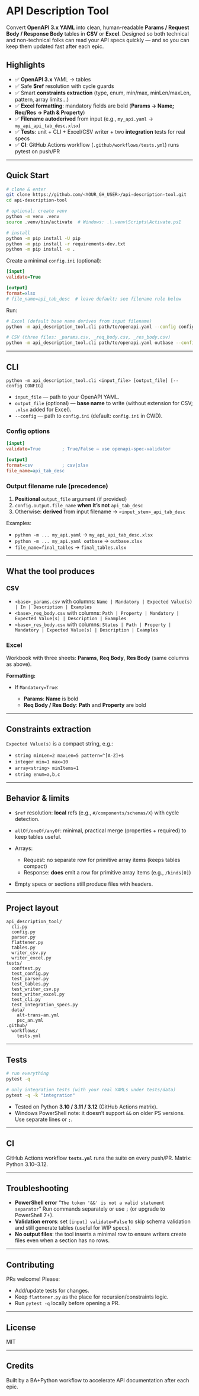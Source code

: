 # API Description Tool

Convert **OpenAPI 3.x YAML** into clean, human-readable **Params / Request Body / Response Body** tables in **CSV** or **Excel**. Designed so both technical and non-technical folks can read your API specs quickly — and so you can keep them updated fast after each epic.

## Highlights

* ✅ **OpenAPI 3.x** YAML → tables
* ✅ Safe **\$ref** resolution with cycle guards
* ✅ Smart **constraints extraction** (type, enum, min/max, minLen/maxLen, pattern, array limits…)
* ✅ **Excel formatting**: mandatory fields are bold (**Params → Name; Req/Res → Path & Property**)
* ✅ **Filename autoderived** from input (e.g., `my_api.yaml` → `my_api_api_tab_desc.xlsx`)
* ✅ **Tests**: unit + CLI + Excel/CSV writer + two **integration** tests for real specs
* ✅ **CI**: GitHub Actions workflow (`.github/workflows/tests.yml`) runs pytest on push/PR

---

## Quick Start

```bash
# clone & enter
git clone https://github.com/<YOUR_GH_USER>/api-description-tool.git
cd api-description-tool

# optional: create venv
python -m venv .venv
source .venv/bin/activate  # Windows: .\.venv\Scripts\Activate.ps1

# install
python -m pip install -U pip
python -m pip install -r requirements-dev.txt
python -m pip install -e .
```

Create a minimal `config.ini` (optional):

```ini
[input]
validate=True

[output]
format=xlsx
# file_name=api_tab_desc  # leave default; see filename rule below
```

Run:

```bash
# Excel (default base name derives from input filename)
python -m api_description_tool.cli path/to/openapi.yaml --config config.ini

# CSV (three files: _params.csv, _req_body.csv, _res_body.csv)
python -m api_description_tool.cli path/to/openapi.yaml outbase --config config.ini
```

---

## CLI

```
python -m api_description_tool.cli <input_file> [output_file] [--config CONFIG]
```

* `input_file` — path to your OpenAPI YAML.
* `output_file` (optional) — **base name** to write (without extension for CSV; `.xlsx` added for Excel).
* `--config` — path to `config.ini` (default: `config.ini` in CWD).

### Config options

```ini
[input]
validate=True        ; True/False — use openapi-spec-validator

[output]
format=csv           ; csv|xlsx
file_name=api_tab_desc
```

### Output filename rule (precedence)

1. **Positional** `output_file` argument (if provided)
2. `config.output.file_name` **when it’s not** `api_tab_desc`
3. Otherwise: **derived** from input filename → `<input_stem>_api_tab_desc`

Examples:

* `python -m ... my_api.yaml` → `my_api_api_tab_desc.xlsx`
* `python -m ... my_api.yaml outbase` → `outbase.xlsx`
* `file_name=final_tables` → `final_tables.xlsx`

---

## What the tool produces

### CSV

* `<base>_params.csv` with columns:
  `Name | Mandatory | Expected Value(s) | In | Description | Examples`
* `<base>_req_body.csv` with columns:
  `Path | Property | Mandatory | Expected Value(s) | Description | Examples`
* `<base>_res_body.csv` with columns:
  `Status | Path | Property | Mandatory | Expected Value(s) | Description | Examples`

### Excel

Workbook with three sheets: **Params**, **Req Body**, **Res Body** (same columns as above).

**Formatting:**

* If `Mandatory=True`:

  * **Params**: **Name** is bold
  * **Req Body / Res Body**: **Path** and **Property** are bold

---

## Constraints extraction

`Expected Value(s)` is a compact string, e.g.:

* `string minLen=2 maxLen=5 pattern=^[A-Z]+$`
* `integer min=1 max=10`
* `array<string> minItems=1`
* `string enum=a,b,c`

---

## Behavior & limits

* `$ref` resolution: **local** refs (e.g., `#/components/schemas/X`) with cycle detection.
* `allOf/oneOf/anyOf`: minimal, practical merge (properties + required) to keep tables useful.
* Arrays:

  * Request: no separate row for primitive array items (keeps tables compact)
  * Response: **does** emit a row for primitive array items (e.g., `/kinds[0]`)
* Empty specs or sections still produce files with headers.

---

## Project layout

```
api_description_tool/
  cli.py
  config.py
  parser.py
  flattener.py
  tables.py
  writer_csv.py
  writer_excel.py
tests/
  conftest.py
  test_config.py
  test_parser.py
  test_tables.py
  test_writer_csv.py
  test_writer_excel.py
  test_cli.py
  test_integration_specs.py
  data/
    alt-trans-an.yml
    psc_an.yml
.github/
  workflows/
    tests.yml
```

---

## Tests

```bash
# run everything
pytest -q

# only integration tests (with your real YAMLs under tests/data)
pytest -q -k "integration"
```

* Tested on Python **3.10 / 3.11 / 3.12** (GitHub Actions matrix).
* Windows PowerShell note: it doesn’t support `&&` on older PS versions. Use separate lines or `;`.

---

## CI

GitHub Actions workflow **`tests.yml`** runs the suite on every push/PR.
Matrix: Python 3.10–3.12.

---

## Troubleshooting

* **PowerShell error** “`The token '&&' is not a valid statement separator`”
  Run commands separately or use `;` (or upgrade to PowerShell 7+).
* **Validation errors**: set `[input] validate=False` to skip schema validation and still generate tables (useful for WIP specs).
* **No output files**: the tool inserts a minimal row to ensure writers create files even when a section has no rows.

---

## Contributing

PRs welcome! Please:

* Add/update tests for changes.
* Keep `flattener.py` as the place for recursion/constraints logic.
* Run `pytest -q` locally before opening a PR.

---

## License

MIT

---

## Credits

Built by a BA+Python workflow to accelerate API documentation after each epic.
